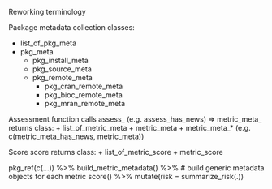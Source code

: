 Reworking terminology

Package metadata collection classes:
+ list_of_pkg_meta
+ pkg_meta
   + pkg_install_meta
   + pkg_source_meta
   + pkg_remote_meta
       + pkg_cran_remote_meta
       + pkg_bioc_remote_meta
       + pkg_mran_remote_meta


Assessment function calls
  assess_ (e.g. assess_has_news) => metric_meta_
  returns class:
    + list_of_metric_meta
    + metric_meta
       + metric_meta_* (e.g. c(metric_meta_has_news, metric_meta))

    
Score
  score
  returns class:
    + list_of_metric_score
    + metric_score


pkg_ref(c(...)) %>%
  build_metric_metadata() %>%   # build generic metadata objects for each metric
  score() %>%
  mutate(risk = summarize_risk(.))
  
  
  

